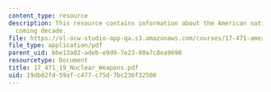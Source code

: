 ```yaml
---
content_type: resource
description: This resource contains information about the American national in the
  coming decade.
file: https://ol-ocw-studio-app-qa.s3.amazonaws.com/courses/17-471-american-national-security-policy-fall-2002/19db82fd59afc477c75d7bc236f32508_17_471_19_Nuclear_Weapons.pdf
file_type: application/pdf
parent_uid: 6be13a02-adeb-e9d9-7e23-80a7c8ea9690
resourcetype: Document
title: 17_471_19_Nuclear_Weapons.pdf
uid: 19db82fd-59af-c477-c75d-7bc236f32508
---
```


